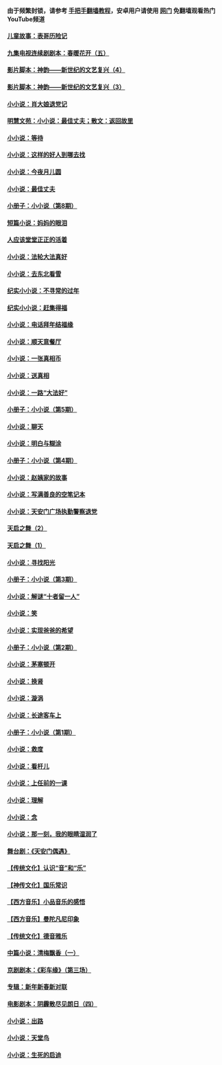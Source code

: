#### 由于频繁封锁，请参考 [手把手翻墙教程](https://github.com/gfw-breaker/guides/wiki/)，安卓用户请使用 [网门](https://github.com/gfw-breaker/nogfw/blob/master/dl.md?t=06291900) 免翻墙观看热门YouTube频道 

#### [儿童故事：表哥历险记](../pages/328/383535.md?t=06291900) 

#### [九集电视连续剧剧本：春暖花开（五）](../pages/328/275919.md?t=06291900) 

#### [影片脚本：神韵——新世纪的文艺复兴（4）](../pages/328/266089.md?t=06291900) 

#### [影片脚本：神韵——新世纪的文艺复兴（3）](../pages/328/266087.md?t=06291900) 

#### [小小说：肖大娘退党记](../pages/328/239807.md?t=06291900) 

#### [明慧文苑：小小说：最佳丈夫；散文：返回故里](../pages/328/3439.md?t=06291900) 

#### [小小说：等待](../pages/328/223927.md?t=06291900) 

#### [小小说：这样的好人到哪去找](../pages/328/209396.md?t=06291900) 

#### [小小说：今夜月儿圆](../pages/328/193588.md?t=06291900) 

#### [小小说：最佳丈夫](../pages/328/190938.md?t=06291900) 

#### [小册子：小小说（第8期）](../pages/328/188202.md?t=06291900) 

#### [短篇小说：妈妈的眼泪](../pages/328/187712.md?t=06291900) 

#### [人应该堂堂正正的活着](../pages/328/182430.md?t=06291900) 

#### [小小说：法轮大法真好](../pages/328/174669.md?t=06291900) 

#### [小小说：去东北看雪](../pages/328/173882.md?t=06291900) 

#### [纪实小小说：不寻常的过年](../pages/328/173187.md?t=06291900) 

#### [纪实小小说：赶集得福](../pages/328/172652.md?t=06291900) 

#### [小小说：电话拜年结福缘](../pages/328/172533.md?t=06291900) 

#### [小小说：顺天意餐厅](../pages/328/170182.md?t=06291900) 

#### [小小说：一张真相币](../pages/328/169410.md?t=06291900) 

#### [小小说：送真相](../pages/328/166713.md?t=06291900) 

#### [小小说：一路“大法好”](../pages/328/162016.md?t=06291900) 

#### [小册子：小小说（第5期）](../pages/328/161131.md?t=06291900) 

#### [小小说：聊天](../pages/328/159640.md?t=06291900) 

#### [小小说：明白与糊涂](../pages/328/158101.md?t=06291900) 

#### [小册子：小小说（第4期）](../pages/328/158006.md?t=06291900) 

#### [小小说：赵姨家的故事](../pages/328/157843.md?t=06291900) 

#### [小小说：写满善良的空笔记本](../pages/328/157382.md?t=06291900) 

#### [小小说：天安门广场执勤警察退党](../pages/328/156982.md?t=06291900) 

#### [天启之舞（2）](../pages/328/153440.md?t=06291900) 

#### [天启之舞（1）](../pages/328/153439.md?t=06291900) 

#### [小小说：寻找阳光](../pages/328/153065.md?t=06291900) 

#### [小册子：小小说（第3期）](../pages/328/151715.md?t=06291900) 

#### [小小说：解谜“十者留一人”](../pages/328/148967.md?t=06291900) 

#### [小小说：笑](../pages/328/148905.md?t=06291900) 

#### [小小说：实现爸爸的希望](../pages/328/148096.md?t=06291900) 

#### [小册子：小小说（第2期）](../pages/328/147214.md?t=06291900) 

#### [小小说：茅塞顿开](../pages/328/147030.md?t=06291900) 

#### [小小说：换肾](../pages/328/146770.md?t=06291900) 

#### [小小说：漩涡](../pages/328/146683.md?t=06291900) 

#### [小小说：长途客车上](../pages/328/145076.md?t=06291900) 

#### [小册子：小小说（第1期）](../pages/328/143963.md?t=06291900) 

#### [小小说：救度](../pages/328/143927.md?t=06291900) 

#### [小小说：看杆儿](../pages/328/142137.md?t=06291900) 

#### [小小说：上任前的一课](../pages/328/140808.md?t=06291900) 

#### [小小说：理解](../pages/328/140476.md?t=06291900) 

#### [小小说：念](../pages/328/139513.md?t=06291900) 

#### [小小说：那一刻，我的眼睛湿润了](../pages/328/138476.md?t=06291900) 

#### [舞台剧：《天安门偶遇》](../pages/328/117155.md?t=06291900) 

#### [【传统文化】认识“音”和“乐”](../pages/328/108667.md?t=06291900) 

#### [【神传文化】国乐常识](../pages/328/104225.md?t=06291900) 

#### [【西方音乐】小品音乐的感悟](../pages/328/102924.md?t=06291900) 

#### [【西方音乐】曼陀凡尼印象](../pages/328/102922.md?t=06291900) 

#### [【传统文化】德音雅乐](../pages/328/102923.md?t=06291900) 

#### [中篇小说：清梅飘香（一）](../pages/328/101058.md?t=06291900) 

#### [京剧剧本：《彩车缘》（第三场）](../pages/328/96434.md?t=06291900) 

#### [专辑：新年新春新对联](../pages/328/94991.md?t=06291900) 

#### [电影剧本：阴霾散尽见朗日（四）](../pages/328/87081.md?t=06291900) 

#### [小小说：出路](../pages/328/84848.md?t=06291900) 

#### [小小说：天堂鸟](../pages/328/83084.md?t=06291900) 

#### [小小说：生死的启迪](../pages/328/70977.md?t=06291900) 


